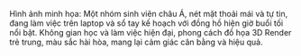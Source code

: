 Hình ảnh minh họa: Một nhóm sinh viên châu Á, nét mặt thoải mái và tự tin, đang làm việc trên laptop và sổ tay kế hoạch với đồng hồ hiện giờ buổi tối nổi bật. Không gian học và làm việc hiện đại, phong cách đồ họa 3D Render trẻ trung, màu sắc hài hòa, mang lại cảm giác cân bằng và hiệu quả.